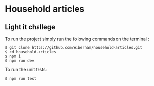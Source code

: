 # Household articles

## Light it challege

To run the project simply run the following commands on the terminal :

```console
$ git clone https://github.com/eiberham/household-articles.git
$ cd household-articles
$ npm i
$ npm run dev
```

To run the unit tests:

```console
$ npm run test
```